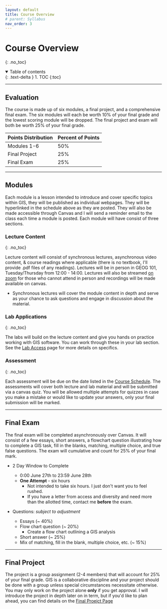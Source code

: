 ```yaml
---
layout: default
title: Course Overview
# parent: Syllabus
nav_order: 3
---
```


# Course Overview
{: .no_toc}

<details open markdown="block">
  <summary>
    Table of contents
  </summary>
  {: .text-delta }
1. TOC
{:toc}
</details>

---

## Evaluation

The course is made up of six modules, a final project, and a comprehensive final exam.  The six modules will each be worth 10% of your final grade and the lowest scoring module will be dropped.  The final project and exam will both be worth 25% of your final grade.

| Points Distribution | Percent of Points |
|---------------------|-------------------|
| Modules 1-6         | 50%               |
| Final Project       | 25%               |
| Final Exam          | 25%               |

---

## Modules

Each module is a lesson intended to introduce and cover specific topics within GIS, they will be published as individual webpages.  They will be hyperlinked in the schedule above as they are posted.  They will also be made accessible through Canvas and I will send a reminder email to the class each time a module is posted.  Each module will have consist of three sections.  

### Lecture Content
{: .no_toc}

Lecture content will consist of synchronous lectures, asynchronous video content, & course readings where applicable (there is no textbook, I'll provide .pdf files of any readings).  Lectures will be in person in GEOG 101, Tuesday/Thursday from 12:00 - 14:00.  Lectures will also be streamed [on zoom](https://ubc.zoom.us/j/68315782631?pwd=RFh0QmR1SzJ3cjhwYmlYSkZNbkcydz09) for those who cannot attend in person and recordings will be made available on canvas.
* Synchronous lectures will cover the module content in depth and serve as your chance to ask questions and engage in discussion about the material.


### Lab Applications
{: .no_toc}

The labs will build on the lecture content and give you hands on practice working with GIS software.  You can work through these in your lab section.  See the [Lab Access](/Labs.md) page for more details on specifics. 

### Assessment
{: .no_toc}

Each assessment will be due on the date listed in the [Course Schedule](#course-schedule).  The assessments will cover both lecture and lab material and will be submitted via a canvas quiz. You will be allowed multiple attempts for quizzes in case you make a mistake or would like to update your answers, only your final submission will be marked.

---

## Final Exam

The final exam will be completed asynchronously over Canvas. It will consist of a few essays, short answers, a flowchart question illustrating how to complete a GIS task, fill in the blanks, matching, multiple choice, and true false questions.  The exam will cumulative and count for 25% of your final mark.

* 2 Day Window to Complete
  * 0:00 June 27th to 23:59 June 28th
  * **One Attempt** - six hours
    * Not intended to take six hours.  I just don't want you to feel rushed.
    * If you have a letter from access and diversity and need more than the allotted time, contact me **before** the exam.

* Questions: *subject to adjustment*
  * Essays (~ 40%)
  * Flow chart question (~ 20%)
    * Create a flow chart outlining a GIS analysis
  * Short answer (~ 25%)
  * Mix of matching, fill in the blank, multiple choice, etc. (~ 15%)


---

## Final Project

The project is a group assignment (2-4 members) that will account for 25% of your final grade.  GIS is a collaborative discipline and your project should be done with a group unless special circumstances necessitate otherwise.  You may only work on the project alone **only** if you get approval.  I will introduce the project in depth later on in term, but if you'd like to plan ahead, you can find details on the [Final Proejct Page](docs/Final_Project.md) 
